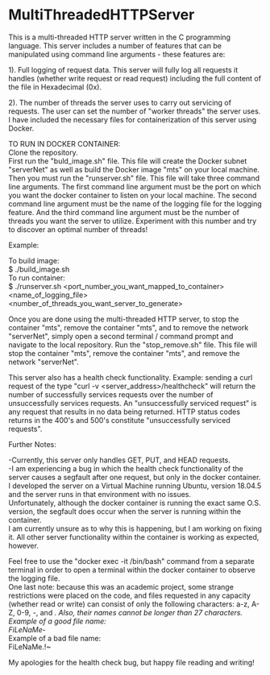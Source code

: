 # MultiThreadedHTTPServer

This is a multi-threaded HTTP server written in the C programming language.
This server includes a number of features that can be manipulated using command line arguments - these features are:  
  
1). Full logging of request data.  This server will fully log all requests it handles (whether write request or read request) including the full content of the file
in Hexadecimal (0x).  
  
2). The number of threads the server uses to carry out servicing of requests.  The user can set the number of "worker threads" the server uses.
I have included the necessary files for containerization of this server using Docker.  
  
TO RUN IN DOCKER CONTAINER:  
  Clone the repository.  
  First run the "buld_image.sh" file.  This file will create the Docker subnet "serverNet" as well as build the Docker image "mts" on your local machine.  
  Then you must run the "runserver.sh" file.  This file will take three command line arguments.  The first command line argument must be the port on which you want the docker     container to listen on your local machine.  The second command line argument must be the name of the logging file for the logging feature. And the third command line argument   must be the number of threads you want the server to utilize.  Experiment with this number and try to discover an optimal number of threads!    
    
  Example:    
    
  To build image:    
  $ ./build_image.sh    
  To run container:    
  $ ./runserver.sh <port_number_you_want_mapped_to_container> <name_of_logging_file> <number_of_threads_you_want_server_to_generate>    
  
  Once you are done using the multi-threaded HTTP server, to stop the container "mts", remove the container "mts", and to remove the network "serverNet", simply open a second     terminal / command prompt and navigate to the local repository.  Run the "stop_remove.sh" file.  This file will stop the container "mts", remove the container "mts", and         remove the network "serverNet".  
  
  This server also has a health check functionality.  Example:  sending a curl request of the type "curl -v <server_address>/healthcheck" will return the number of successfully   services requests over the number of unsuccessfully services requests.  An "unsuccessfully serviced request" is any request that results in no data being returned.               HTTP status codes returns in the 400's and 500's constitute "unsuccessfully serviced requests".
  
  Further Notes:  
    
  -Currently, this server only handles GET, PUT, and HEAD requests.  
  -I am experiencing a bug in which the health check functionality of the server causes a segfault after one request, but only in the docker container.  
   I developed the server on a Virtual Machine running Ubuntu, version 18.04.5 and the server runs in that environment with no issues.   
   Unfortunately, although the docker container is running the exact same O.S. version, the segfault does occur when the server is running within the container.  
   I am currently unsure as to why this is happening, but I am working on fixing it.  All other server functionality within the container is working as expected, however.
   
 Feel free to use the "docker exec -it /bin/bash" command from a separate terminal in order to open a terminal within the docker container to observe the logging file.  
 One last note: because this was an academic project, some strange restrictions were placed on the code, and files requested in any capacity (whether read or write) can consist                 of only the following characters: a-z, A-Z, 0-9, -, and _.  Also, their names cannot be longer than 27 characters.
 Example of a good file name:    
 FiLeNaMe_-  
 Example of a bad file name:  
 FiLeNaMe.!~
 
 
 My apologies for the health check bug, but happy file reading and writing!  
 
  
  
  
 
 
  
